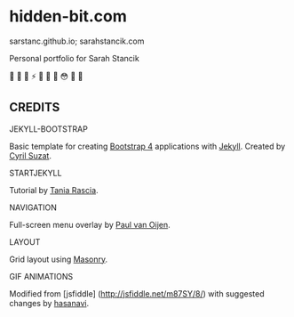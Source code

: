 hidden-bit.com
==================

sarstanc.github.io; sarahstancik.com

Personal portfolio for Sarah Stancik

:lemon: :full_moon_with_face: :crescent_moon: :zap: :yellow_heart: :crown: :sunflower: :flushed: :blossom: :hatching_chick:

CREDITS
---

JEKYLL-BOOTSTRAP

Basic template for creating [Bootstrap 4](http://v4-alpha.getbootstrap.com/) applications
with [Jekyll](http://jekyllrb.com).
Created by [Cyril Suzat](https://github.com/cyrilsuzat/jekyll-bootstrap).


STARTJEKYLL

Tutorial by [Tania Rascia](https://taniarascia.com/make-a-static-website-with-jekyll).


NAVIGATION

Full-screen menu overlay by [Paul van Oijen](http://codepen.io/PaulVanO/pen/XJYGNQ).


LAYOUT

Grid layout using [Masonry](http://masonry.desandro.com/).


GIF ANIMATIONS

Modified from [jsfiddle] (http://jsfiddle.net/m87SY/8/) with suggested changes by [hasanavi](http://stackoverflow.com/questions/600743/how-to-get-div-height-to-auto-adjust-to-background-size).
